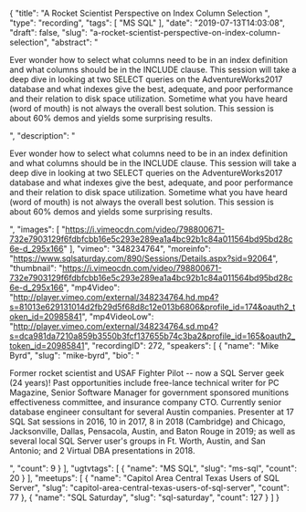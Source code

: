 {
  "title": "A Rocket Scientist Perspective on Index Column Selection ",
  "type": "recording",
  "tags": [
    "MS SQL"
  ],
  "date": "2019-07-13T14:03:08",
  "draft": false,
  "slug": "a-rocket-scientist-perspective-on-index-column-selection",
  "abstract": "<p>Ever wonder how to select what columns need to be in an index definition and what columns should be in the INCLUDE clause.  This session will take a deep dive in looking at two SELECT queries on the AdventureWorks2017 database and what indexes give the best, adequate, and poor performance and their relation to disk space utilization.  Sometime what you have heard (word of mouth) is not always the overall best solution.  This session is about 60% demos and yields some surprising results.</p>",
  "description": "<p>Ever wonder how to select what columns need to be in an index definition and what columns should be in the INCLUDE clause.  This session will take a deep dive in looking at two SELECT queries on the AdventureWorks2017 database and what indexes give the best, adequate, and poor performance and their relation to disk space utilization.  Sometime what you have heard (word of mouth) is not always the overall best solution.  This session is about 60% demos and yields some surprising results.</p>",
  "images": [
    "https://i.vimeocdn.com/video/798800671-732e7903129f6fdbfcbb16e5c293e289ea1a4bc92b1c84a011564bd95bd28c6e-d_295x166"
  ],
  "vimeo": "348234764",
  "moreinfo": "https://www.sqlsaturday.com/890/Sessions/Details.aspx?sid=92064",
  "thumbnail": "https://i.vimeocdn.com/video/798800671-732e7903129f6fdbfcbb16e5c293e289ea1a4bc92b1c84a011564bd95bd28c6e-d_295x166",
  "mp4Video": "http://player.vimeo.com/external/348234764.hd.mp4?s=81013e629131014d2fb29d5f68d8c12e013b6806&profile_id=174&oauth2_token_id=20985841",
  "mp4VideoLow": "http://player.vimeo.com/external/348234764.sd.mp4?s=dca981da7210a859b3550b3fcf137655b74c3ba2&profile_id=165&oauth2_token_id=20985841",
  "recordingID": 272,
  "speakers": [
    {
      "name": "Mike Byrd",
      "slug": "mike-byrd",
      "bio": "<p>Former rocket scientist and USAF Fighter Pilot -- now a SQL Server geek (24 years)! Past opportunities include free-lance technical writer for PC Magazine, Senior Software Manager for government sponsored munitions effectiveness committee, and insurance company CTO. Currently senior database engineer consultant for several Austin companies. Presenter at 17 SQL Sat sessions in 2016, 10 in 2017, 8 in 2018 (Cambridge) and Chicago, Jacksonville, Dallas, Pensacola, Austin, and Baton Rouge in 2019; as well as several local SQL Server user's groups in Ft. Worth, Austin, and San Antonio; and 2 Virtual DBA presentations in 2018.</p>",
      "count": 9
    }
  ],
  "ugtvtags": [
    {
      "name": "MS SQL",
      "slug": "ms-sql",
      "count": 20
    }
  ],
  "meetups": [
    {
      "name": "Capitol Area Central Texas Users of SQL Server",
      "slug": "capitol-area-central-texas-users-of-sql-server",
      "count": 77
    },
    {
      "name": "SQL Saturday",
      "slug": "sql-saturday",
      "count": 127
    }
  ]
}